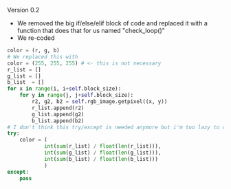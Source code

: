 Version 0.2
- We removed the big if/else/elif block of code and replaced it with a function that does that for us named "check_loop()"
- We re-coded
```python
color = (r, g, b)
# We replaced this with
color = (255, 255, 255) # <- this is not necessary 
r_list = []
g_list = []
b_list  = []
for x in range(i, i+self.block_size):
    for y in range(j, j+self.block_size):
        r2, g2, b2 = self.rgb_image.getpixel((x, y))
        r_list.append(r2)
        g_list.append(g2)
        b_list.append(b2)
# I don't think this try/except is needed anymore but i'm too lazy to check >.<
try:
    color = (
            int(sum(r_list) / float(len(r_list))),
            int(sum(g_list) / float(len(g_list))),
            int(sum(b_list) / float(len(b_list)))
            )
except:
    pass
```
